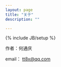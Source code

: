 ```yaml
---
layout: page
title: "关于"
description: ""

---
```

{% include JB/setup %}

作者：何通庆

email： tt8x@qq.com
